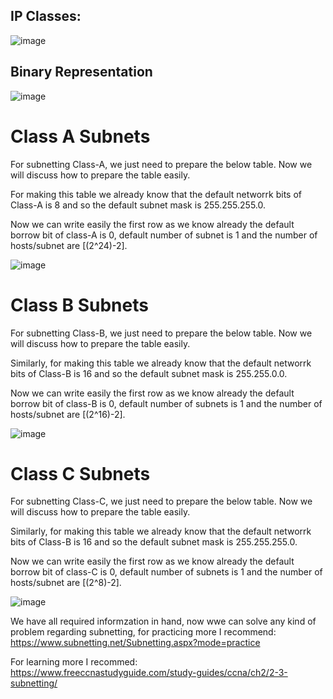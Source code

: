 ## IP Classes:
![image](https://github.com/user-attachments/assets/620a3894-7da0-4667-8752-1cc7348f259a)

## Binary Representation
![image](https://github.com/user-attachments/assets/a7b29193-7287-4cd7-ac2d-84de5eac50be)

# Class A Subnets
For subnetting Class-A, we just need to prepare the below table. Now we will discuss how to prepare the table easily.  

For making this table we already know that the default networrk bits of Class-A is 8 and so the default subnet mask is 255.255.255.0. 

Now we can write easily the first row as we know already the default borrow bit of class-A is 0, default number of subnet is 1 and the number of hosts/subnet are [(2^24)-2].    

![image](https://github.com/user-attachments/assets/f1bc7650-e6ac-4e40-aced-77a7d02540fe)

# Class B Subnets
For subnetting Class-B, we just need to prepare the below table. Now we will discuss how to prepare the table easily.  

Similarly, for making this table we already know that the default networrk bits of Class-B is 16 and so the default subnet mask is 255.255.0.0. 

Now we can write easily the first row as we know already the default borrow bit of class-B is 0, default number of subnets is 1 and the number of hosts/subnet are [(2^16)-2].

![image](https://github.com/user-attachments/assets/b7ab3015-3ba9-4c90-8e2e-be7400425c99)

# Class C Subnets
For subnetting Class-C, we just need to prepare the below table. Now we will discuss how to prepare the table easily.  

Similarly, for making this table we already know that the default networrk bits of Class-B is 16 and so the default subnet mask is 255.255.255.0. 

Now we can write easily the first row as we know already the default borrow bit of class-C is 0, default number of subnets is 1 and the number of hosts/subnet are [(2^8)-2].

![image](https://github.com/user-attachments/assets/c1838842-ffdd-4e54-a273-988deecd5725)


We have all required informzation in hand, now wwe can solve any kind of problem regarding subnetting, for practicing more I recommend:
https://www.subnetting.net/Subnetting.aspx?mode=practice

For learning more I recommed:
https://www.freeccnastudyguide.com/study-guides/ccna/ch2/2-3-subnetting/

